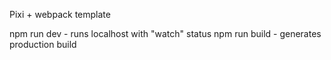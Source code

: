 Pixi + webpack template

npm run dev - runs localhost with "watch" status
npm run build - generates production build
